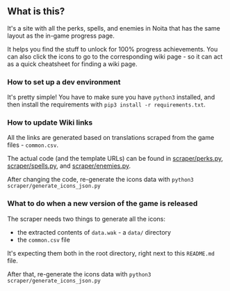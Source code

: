 ## What is this?

It's a site with all the perks, spells, and enemies in Noita that has the same layout as the in-game progress page.

It helps you find the stuff to unlock for 100% progress achievements. You can also click the icons to go to the
corresponding wiki page - so it can act as a quick cheatsheet for finding a wiki page.

### How to set up a dev environment

It's pretty simple! You have to make sure you have `python3` installed, and then install the requirements
with `pip3 install -r requirements.txt`.

### How to update Wiki links

All the links are generated based on translations scraped from the game files - `common.csv`.

The actual code (and the template URLs) can be found
in [scraper/perks.py](scraper/perks.py), [scraper/spells.py](scraper/spells.py),
and [scraper/enemies.py](scraper/enemies.py).

After changing the code, re-generate the icons data with `python3 scraper/generate_icons_json.py`

### What to do when a new version of the game is released

The scraper needs two things to generate all the icons:

* the extracted contents of `data.wak` - a `data/` directory
* the `common.csv` file

It's expecting them both in the root directory, right next to this `README.md` file.

After that, re-generate the icons data with `python3 scraper/generate_icons_json.py`